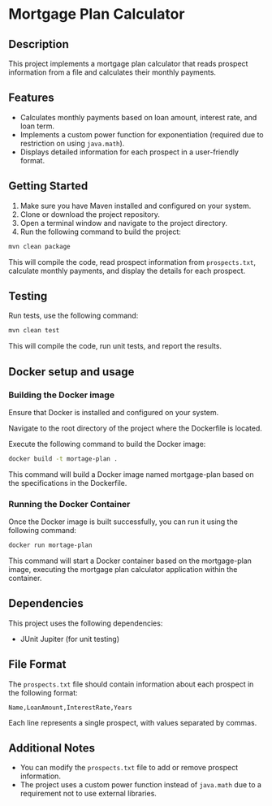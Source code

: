# Mortgage Plan Calculator

## Description

This project implements a mortgage plan calculator that reads prospect information from a file and calculates their monthly payments.

## Features

- Calculates monthly payments based on loan amount, interest rate, and loan term.
- Implements a custom power function for exponentiation (required due to restriction on using `java.math`).
- Displays detailed information for each prospect in a user-friendly format.

## Getting Started

1. Make sure you have Maven installed and configured on your system.
2. Clone or download the project repository.
3. Open a terminal window and navigate to the project directory.
4. Run the following command to build the project:

```bash
mvn clean package
```

This will compile the code, read prospect information from `prospects.txt`, calculate monthly payments, and display the details for each prospect.

## Testing

Run tests, use the following command:

```bash
mvn clean test
```

This will compile the code, run unit tests, and report the results.

## Docker setup and usage

### Building the Docker image

Ensure that Docker is installed and configured on your system.

Navigate to the root directory of the project where the Dockerfile is located.

Execute the following command to build the Docker image:

```bash
docker build -t mortage-plan .
```

This command will build a Docker image named mortgage-plan based on the specifications in the Dockerfile.

### Running the Docker Container

Once the Docker image is built successfully, you can run it using the following command:

```bash
docker run mortage-plan
```
This command will start a Docker container based on the mortgage-plan image, executing
the mortgage plan calculator application within the container.

## Dependencies

This project uses the following dependencies:

- JUnit Jupiter (for unit testing)

## File Format

The `prospects.txt` file should contain information about each prospect in the following format:

`Name,LoanAmount,InterestRate,Years`

Each line represents a single prospect, with values separated by commas.

## Additional Notes

- You can modify the `prospects.txt` file to add or remove prospect information.
- The project uses a custom power function instead of `java.math` due to a requirement not to use external libraries.
